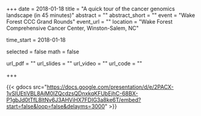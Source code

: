 +++
date = 2018-01-18
title = "A quick tour of the cancer genomics landscape (in 45 minutes)"
abstract = ""
abstract_short = ""
event = "Wake Forest CCC Grand Rounds"
event_url = ""
location = "Wake Forest Comprehensive Cancer Center, Winston-Salem, NC"

time_start = 2018-01-18

selected = false
math = false

url_pdf = ""
url_slides = ""
url_video = ""
url_code = ""

+++

{{< gdocs src="https://docs.google.com/presentation/d/e/2PACX-1vSIUEtiVBL8AjM0IZQcdzsQDnxkqKFUbEjhC-68BX-P1gbJd0tTfL8ltNv6J3AHViHX7FDIG3a8ke6T/embed?start=false&loop=false&delayms=3000" >}}

